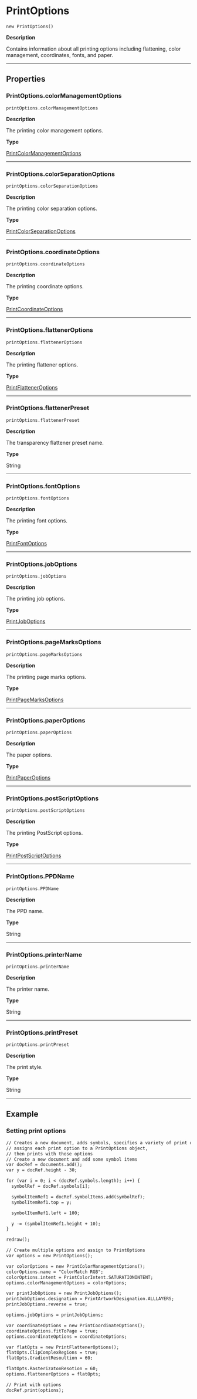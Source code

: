 # PrintOptions

`new PrintOptions()`

**Description**

Contains information about all printing options including flattening, color management, coordinates, fonts, and paper.

---

## Properties

### PrintOptions.colorManagementOptions

`printOptions.colorManagementOptions`

**Description**

The printing color management options.

**Type**

[PrintColorManagementOptions](PrintColorManagementOptions.md#jsobjref-printcolormanagementoptions)

---

### PrintOptions.colorSeparationOptions

`printOptions.colorSeparationOptions`

**Description**

The printing color separation options.

**Type**

[PrintColorSeparationOptions](PrintColorSeparationOptions.md#jsobjref-printcolorseparationoptions)

---

### PrintOptions.coordinateOptions

`printOptions.coordinateOptions`

**Description**

The printing coordinate options.

**Type**

[PrintCoordinateOptions](PrintCoordinateOptions.md#jsobjref-printcoordinateoptions)

---

### PrintOptions.flattenerOptions

`printOptions.flattenerOptions`

**Description**

The printing flattener options.

**Type**

[PrintFlattenerOptions](PrintFlattenerOptions.md#jsobjref-printflatteneroptions)

---

### PrintOptions.flattenerPreset

`printOptions.flattenerPreset`

**Description**

The transparency flattener preset name.

**Type**

String

---

### PrintOptions.fontOptions

`printOptions.fontOptions`

**Description**

The printing font options.

**Type**

[PrintFontOptions](PrintFontOptions.md#jsobjref-printfontoptions)

---

### PrintOptions.jobOptions

`printOptions.jobOptions`

**Description**

The printing job options.

**Type**

[PrintJobOptions](PrintJobOptions.md#jsobjref-printjoboptions)

---

### PrintOptions.pageMarksOptions

`printOptions.pageMarksOptions`

**Description**

The printing page marks options.

**Type**

[PrintPageMarksOptions](PrintPageMarksOptions.md#jsobjref-printpagemarksoptions)

---

### PrintOptions.paperOptions

`printOptions.paperOptions`

**Description**

The paper options.

**Type**

[PrintPaperOptions](PrintPaperOptions.md#jsobjref-printpaperoptions)

---

### PrintOptions.postScriptOptions

`printOptions.postScriptOptions`

**Description**

The printing PostScript options.

**Type**

[PrintPostScriptOptions](PrintPostScriptOptions.md#jsobjref-printpostscriptoptions)

---

### PrintOptions.PPDName

`printOptions.PPDName`

**Description**

The PPD name.

**Type**

String

---

### PrintOptions.printerName

`printOptions.printerName`

**Description**

The printer name.

**Type**

String

---

### PrintOptions.printPreset

`printOptions.printPreset`

**Description**

The print style.

**Type**

String

---

## Example

### Setting print options

```default
// Creates a new document, adds symbols, specifies a variety of print options,
// assigns each print option to a PrintOptions object,
// then prints with those options
// Create a new document and add some symbol items
var docRef = documents.add();
var y = docRef.height - 30;

for (var i = 0; i < (docRef.symbols.length); i++) {
  symbolRef = docRef.symbols[i];

  symbolItemRef1 = docRef.symbolItems.add(symbolRef);
  symbolItemRef1.top = y;

  symbolItemRef1.left = 100;

  y -= (symbolItemRef1.height + 10);
}

redraw();

// Create multiple options and assign to PrintOptions
var options = new PrintOptions();

var colorOptions = new PrintColorManagementOptions();
colorOptions.name = "ColorMatch RGB";
colorOptions.intent = PrintColorIntent.SATURATIONINTENT;
options.colorManagementOptions = colorOptions;

var printJobOptions = new PrintJobOptions();
printJobOptions.designation = PrintArtworkDesignation.ALLLAYERS;
printJobOptions.reverse = true;

options.jobOptions = printJobOptions;

var coordinateOptions = new PrintCoordinateOptions();
coordinateOptions.fitToPage = true;
options.coordinateOptions = coordinateOptions;

var flatOpts = new PrintFlattenerOptions();
flatOpts.ClipComplexRegions = true;
flatOpts.GradientResoultion = 60;

flatOpts.RasterizatonResotion = 60;
options.flattenerOptions = flatOpts;

// Print with options
docRef.print(options);
```
